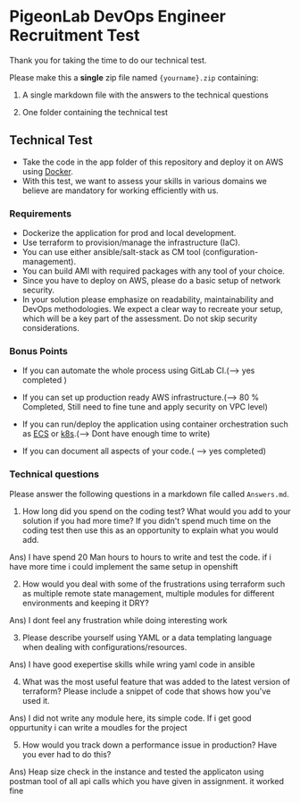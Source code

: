  # PigeonLab DevOps Engineer Recruitment Test

Thank you for taking the time to do our technical test.

Please make this a **single** zip file named `{yourname}.zip` containing:

1. A single markdown file with the answers to the technical questions

2. One folder containing the technical test


## Technical Test

- Take the code in the app folder of this repository and deploy it on AWS using [Docker](https://docker.com).
- With this test, we want to assess your skills in various domains we believe are mandatory for working efficiently with us.

### Requirements

- Dockerize the application for prod and local development.
- Use terraform to provision/manage the infrastructure (IaC).
- You can use either ansible/salt-stack as CM tool (configuration-management).
- You can build AMI with required packages with any tool of your choice.
- Since you have to deploy on AWS, please do a basic setup of network security.
- In your solution please emphasize on readability, maintainability and DevOps methodologies. We expect a clear way to recreate your setup, which will be a key part of the assessment. Do not skip security considerations.



### Bonus Points

- If you can automate the whole process using GitLab CI.(--> yes completed )

- If you can set up production ready AWS infrastructure.(--> 80 % Completed, Still need to fine tune and apply security on VPC level)

- If you can run/deploy the application using container orchestration such as [ECS](https://aws.amazon.com/ecs/) or [k8s](https://k8s.io).(--> Dont have enough time to write)

- If you can document all aspects of your code.( --> yes completed)



### Technical questions

Please answer the following questions in a markdown file called `Answers.md`.

1. How long did you spend on the coding test? What would you add to your solution if you had more time? If you didn't spend much time on the coding test then use this as an opportunity to explain what you would add.

Ans)
I have spend 20 Man hours to hours to write and test the code. 
if i have more time i could implement the same setup in openshift


2. How would you deal with some of the frustrations using terraform such as multiple remote state management, multiple modules for different environments and keeping it DRY?

Ans)
I dont feel any frustration while doing interesting work

3. Please describe yourself using YAML or a data templating language when dealing with configurations/resources.

Ans)
I have good exepertise skills while wring yaml code in ansible

4. What was the most useful feature that was added to the latest version of terraform? Please include a snippet of code that shows how you've used it.

Ans)
I did not write any module here, its simple code. If i get good oppurtunity  i can write a moudles for the project

5. How would you track down a performance issue in production? Have you ever had to do this?

Ans)
Heap size check in the instance and tested the applicaton using postman tool
of all api calls which you have given in assignment. it worked fine